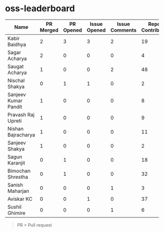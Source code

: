 # oss-leaderboard

| Name                 | PR Merged | PR Opened | Issue Opened | Issue Comments | Repos Contributed | Score |
| -------------------- | --------- | --------- | ------------ | -------------- | ----------------- | ----- |
| Kabir Baidhya        | 2         | 3         | 3            | 2              | 19                | 20    |
| Sagar Acharya        | 2         | 0         | 0            | 0              | 4                 | 6     |
| Saugat Acharya       | 1         | 0         | 0            | 2              | 48                | 5     |
| Nischal Shakya       | 0         | 1         | 1            | 0              | 2                 | 4     |
| Sanjeev Kumar Pandit | 1         | 0         | 0            | 0              | 8                 | 3     |
| Pravash Raj Upreti   | 1         | 0         | 0            | 0              | 9                 | 3     |
| Nishan Bajracharya   | 1         | 0         | 0            | 0              | 11                | 3     |
| Sanjeev Shakya       | 1         | 0         | 0            | 0              | 2                 | 3     |
| Sagun Karanjit       | 0         | 1         | 0            | 0              | 18                | 3     |
| Bimochan Shrestha    | 0         | 1         | 0            | 0              | 32                | 3     |
| Sanish Maharjan      | 0         | 0         | 0            | 1              | 3                 | 1     |
| Aviskar KC           | 0         | 0         | 1            | 0              | 37                | 1     |
| Sushil Ghimire       | 0         | 0         | 0            | 1              | 6                 | 1     |

> PR = Pull request

